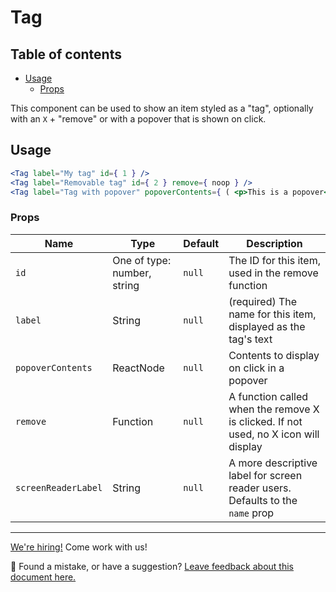 # Tag <!-- omit in toc -->

## Table of contents <!-- omit in toc -->

- [Usage](#usage)
    - [Props](#props)

This component can be used to show an item styled as a "tag", optionally with an `X` + "remove"
or with a popover that is shown on click.

## Usage

```jsx
<Tag label="My tag" id={ 1 } />
<Tag label="Removable tag" id={ 2 } remove={ noop } />
<Tag label="Tag with popover" popoverContents={ ( <p>This is a popover</p> ) } />
```

### Props

| Name                | Type                        | Default | Description                                                                         |
| ------------------- | --------------------------- | ------- | ----------------------------------------------------------------------------------- |
| `id`                | One of type: number, string | `null`  | The ID for this item, used in the remove function                                   |
| `label`             | String                      | `null`  | (required) The name for this item, displayed as the tag's text                      |
| `popoverContents`   | ReactNode                   | `null`  | Contents to display on click in a popover                                           |
| `remove`            | Function                    | `null`  | A function called when the remove X is clicked. If not used, no X icon will display |
| `screenReaderLabel` | String                      | `null`  | A more descriptive label for screen reader users. Defaults to the `name` prop       |

<!-- FEEDBACK -->

---

[We're hiring!](https://poocommerce.com/careers/) Come work with us!

🐞 Found a mistake, or have a suggestion? [Leave feedback about this document here.](https://github.com/poocommerce/poocommerce/issues/new?assignees=&labels=type%3A+documentation&template=suggestion-for-documentation-improvement-correction.md&title=Feedback%20on%20./docs/README.md)

<!-- /FEEDBACK -->
